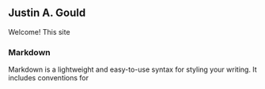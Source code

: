 ## Justin A. Gould

Welcome! This site 

### Markdown

Markdown is a lightweight and easy-to-use syntax for styling your writing. It includes conventions for
